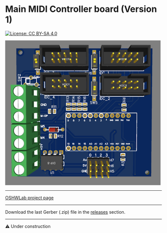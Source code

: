 # Main MIDI Controller board (Version 1)

[![License: CC BY-SA 4.0](https://img.shields.io/badge/License-CC%20BY--SA%204.0-lightgrey.svg)](https://creativecommons.org/licenses/by-sa/4.0/)

![alt text](https://github.com/Openpipes-org/Main_MIDI_Controller_PCB/blob/main/images/midi_controller_v1.png)

<hr>
<a href="https://oshwlab.com/bonninr/openpipes_main_controller">OSHWLab project page</a>

<hr>
Download the last Gerber (.zip) file in the <a href="https://github.com/Openpipes-org/Main_MIDI_Controller_PCB/releases">releases</a> section.
<hr>

⚠️ Under construction
